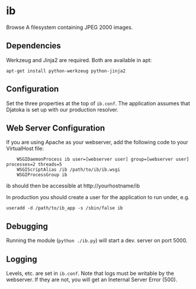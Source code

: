 ib
==

Browse A filesystem containing JPEG 2000 images.

Dependencies
------------
Werkzeug and Jinja2 are required. Both are available in apt:

	apt-get install python-werkzeug python-jinja2

Configuration
-------------
Set the three properties at the top of `ib.conf`. The application assumes that 
Djatoka is set up with our production resolver.

Web Server Configuration
-------------
If you are using Apache as your webserver, add the following code to your 
VirtualHost file:

``` 
    WSGIDaemonProcess ib user=[webserver user] group=[webserver user] processes=2 threads=5
    WSGIScriptAlias /ib /path/to/ib/ib.wsgi
    WSGIProcessGroup ib

```

ib should then be accessible at http://yourhostname/ib

In production you should create a user for the application to run under, e.g.

```useradd -d /path/to/ib_app -s /sbin/false ib```

Debugging
---------
Running the module (`python ./ib.py`) will start a dev. server on port 5000.

Logging
-------
Levels, etc. are set in `ib.conf`. Note that logs must be writable by the webserver. If they are not, you will get an Ineternal Server Error (500).
